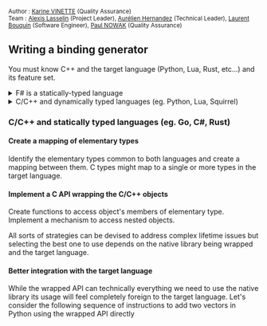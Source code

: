 <sub> Author : [Karine VINETTE](https://www.linkedin.com/in/karine-vinette-63911b1b8/) (Quality Assurance) </sub><br>
<sub> Team : [Alexis Lasselin](https://www.linkedin.com/in/alexis-lasselin-318649251/) (Project Leader), [Aurélien Hernandez](https://www.linkedin.com/in/aurélien-fernandez-4971201b8/) (Technical Leader), [Laurent Bouquin](https://www.linkedin.com/in/laurent-bouquin-60911a1b8/) (Software Engineer), [Paul NOWAK](https://www.linkedin.com/in/paul-nowak-0757a61a7/) (Quality Assurance) </sub>

## Writing a binding generator

You must know C++ and the target language (Python, Lua, Rust, etc...) and its feature set.<br>

<details>

  <summary>F# is a statically-typed language</summary>

In a statically-typed language, the type of a variable must be explicitly declared before the variable can be used. Once a variable is declared with a certain type, it can only hold values of that type. The compiler checks that the variable is used in a way that is consistent with its type, and can detect type errors at compile time.

In contrast, in a dynamically-typed language, the type of a variable is determined at runtime, and a variable can hold values of any type. The type check is performed at runtime, and type errors will only be detected at runtime.

</details>

<details>
  <summary>C/C++ and dynamically typed languages (eg. Python, Lua, Squirrel)</summary>
  
  For each type it binds, Fabgen creates a minimum of three functions:

- `check`: Test if an object in the target language holds a copy or reference to a C/C++ object of a specific type.
- `to_c`: Returns a reference to the C/C++ object held by an object in the target language.
- `from_c`: Return an object in the target language holding a copy or reference to a C/C++ object.

The exact signature of these functions depends on the target language API.

</details>

### C/C++ and statically typed languages (eg. Go, C#, Rust)

####  Create a mapping of elementary types

Identify the elementary types common to both languages and create a mapping between them. C types might map to a single or more types in the target language.

#### Implement a C API wrapping the C/C++ objects

Create functions to access object's members of elementary type. Implement a mechanism to access nested objects.

All sorts of strategies can be devised to address complex lifetime issues but selecting the best one to use depends on the native library being wrapped and the target language.

#### Better integration with the target language

While the wrapped API can technically everything we need to use the native library its usage will feel completely foreign to the target language. Let's consider the following sequence of instructions to add two vectors in Python using the wrapped API directly
